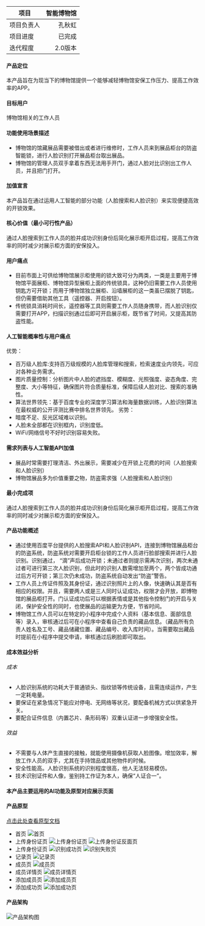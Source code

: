  | 项目  | 智能博物馆|  
 | --------   | -----:   | 
 | 项目负责人       | 孔秋虹      |
 | 项目进度       | 已完成     |
 | 迭代程度       | 2.0版本      |

####  产品定位
本产品旨在为现当下的博物馆提供一个能够减轻博物馆安保工作压力、提高工作效率的APP。
####  目标用户
博物馆相关的工作人员
####  功能使用场景描述
- 博物馆的馆藏展品需要被借出或者进行维修时，工作人员来到展品柜台的防盗智能锁，进行人脸识别打开展品柜台取出展品。
- 博物馆的管理人员双手拿着东西无法用手开门，通过人脸对比识别出工作人员，并且把门打开。
####  加值宣言
本产品旨在通过运用人工智能的部分功能（人脸搜索和人脸识别）来实现便捷高效的开锁效果。
####  核心价值（最小可行性产品）
通过人脸搜索到工作人员的脸并成功识别身份后简化展示柜开启过程，提高工作效率的同时减少对展示柜方面的安保投入。
####  用户痛点
- 目前市面上可供给博物馆展示柜使用的锁大致可分为两类，一类是主要用于博物馆平面展柜、博物馆异型展柜上面的传统锁具，这种仍旧需要工作人员使用钥匙方可开锁；而用于博物馆独立展柜、沿墙展柜的这一类虽已摆脱了钥匙，但仍需要借助其他工具（遥控器、开启按钮）。
- 传统锁具消耗时间长，遥控器等工具则需要工作人员随身携带，而人脸识别仅需要打开APP，扫描识别通过后即可开启展示柜，既节省了时间，又提高其防盗性能。
####  人工智能概率性与用户痛点
优势：
- 百万级人脸库:支持百万级规模的人脸库管理和搜索，检索速度业内领先，可应对各种业务需求。
- 图片质量控制：分析图片中人脸的遮挡度、模糊度、光照强度、姿态角度、完整度、大小等特征，确保图片符合质量标准，保障后续人脸对比、搜索的准确性。
- 算法世界领先：基于百度专业的深度学习算法和海量数据训练，人脸识别算法在最权威的公开评测比赛中排名世界领先。
劣势：
- 暗度不足、反光区域难以识别。
- 人脸未全部都在识别框内，识别度低。
- WiFi/网络信号不好时识别容易失败。
####  需求列表与人工智能API加值
- 展品时常需要打理清洁、外出展示，需要减少在开锁上花费的时间（人脸搜索和人脸识别）
- 博物馆展品多为价值重要之物，防盗需求强（人脸搜索和人脸识别）
####  最小完成项
通过人脸搜索到工作人员的脸并成功识别身份后简化展示柜开启过程，提高工作效率的同时减少对展示柜方面的安保投入。
####  产品功能概述
- 通过使用百度平台提供的人脸搜索API和人脸识别API，连接到博物馆展品柜台的防盗系统，防盗系统对需要开启柜台锁的工作人员进行脸部搜索并进行人脸识别。识别通过， “滴”声后成功开锁；未通过者则提示需再次识别，两次未通过者可进行第三次人脸识别，但此时的识别人数需增加至两个，两个皆成功通过后方可开锁；第三次仍未成功，防盗系统自动发出“防盗”警告。
- 工作人员上传证件照及其身份证，通过识别照片上的人像，快速确认其是否有相应的权限。并且，需要两人或是三人同时认证成功，权限才会开放，即博物馆的展品柜打开。门认证成功后可以根据表情或是其他指令控制门的开启与关闭，保护安全性的同时，也使展品的运输更为方便，节省时间。
- 博物馆工作人员可以在特定的小程序中完成个人资料（基本信息、面部信息等）录入，审核通过后可在小程序中查看自己负责的藏品信息。（藏品所有负责人姓名及工号、藏品储藏位置、藏品编号、收入库时间）。当需要取出藏品时提前在小程序中提交申请，审核通过后刷脸即可取出。
####  成本效益分析
######  成本
- 人脸识别系统的功耗大于普通锁头、指纹锁等传统设备，且需连续运作，产生一定耗电量。
- 要保证在紧急情况下能应对停电、无网络等状况，要配备机械方式以供紧急开关。
- 要配合证件信息（内置芯片、条形码等）双重认证进一步增强安全性。  
######  效益
- 不需要与人体产生直接的接触，就能使用摄像机获取人脸图像。增加效率，解放工作人员的双手，尤其在手持馆品或其他物件的时候。
- 安全性能高。人脸识别系统的识别程度很高，他人无法轻易模仿。
- 技术识别证件和人像，鉴别持工作证为本人，确保“人证合一”。
####  本产品主要运用的AI功能及原型对应展示页面
####  产品原型

[点击此处查看原型文档](http://seventeen1223.gitee.io/lock/)
- 首页
![首页](https://upload-images.jianshu.io/upload_images/9404387-e3cd8abb5a7a18d7.png?imageMogr2/auto-orient/strip%7CimageView2/2/w/1240)
- 上传身份证页
![上传身份证页](https://upload-images.jianshu.io/upload_images/9404387-18ed4968ac8a0f9a.png?imageMogr2/auto-orient/strip%7CimageView2/2/w/1240)
![上传身份证反面页](https://upload-images.jianshu.io/upload_images/9404387-944d331b5958ac49.png?imageMogr2/auto-orient/strip%7CimageView2/2/w/1240)
- 上传身份证页
![识别成功页](https://upload-images.jianshu.io/upload_images/9404387-6009a5b009426546.png?imageMogr2/auto-orient/strip%7CimageView2/2/w/1240)
![识别失败页](https://upload-images.jianshu.io/upload_images/9404387-5bd453a84028a5b3.png?imageMogr2/auto-orient/strip%7CimageView2/2/w/1240)
- 记录页
![记录页](https://upload-images.jianshu.io/upload_images/9404387-29f92f6500604799.png?imageMogr2/auto-orient/strip%7CimageView2/2/w/1240)
- 成员页
![成员页](https://upload-images.jianshu.io/upload_images/9404387-76ce451af31d34f3.png?imageMogr2/auto-orient/strip%7CimageView2/2/w/1240)
- 成员详情页
![成员详情页](https://upload-images.jianshu.io/upload_images/9404387-0021416ff4d3fd50.png?imageMogr2/auto-orient/strip%7CimageView2/2/w/1240)
- 添加成员页
![添加成员页](https://upload-images.jianshu.io/upload_images/9404387-745055297c061cb4.png?imageMogr2/auto-orient/strip%7CimageView2/2/w/1240)
- 添加成功页
![添加成功页](https://upload-images.jianshu.io/upload_images/9404387-ddcaf801ff47a30d.png?imageMogr2/auto-orient/strip%7CimageView2/2/w/1240)

####  产品架构
![产品架构图](https://upload-images.jianshu.io/upload_images/9404387-601b6d97ad8d1d3e.png?imageMogr2/auto-orient/strip%7CimageView2/2/w/1240)
